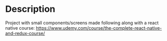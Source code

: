 # Description

Project with small components/screens made following along with a react native course: https://www.udemy.com/course/the-complete-react-native-and-redux-course/
